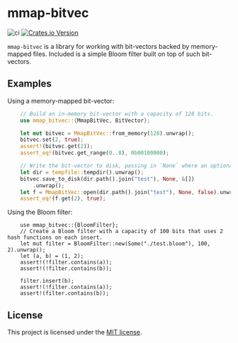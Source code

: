 # mmap-bitvec #

![ci](https://github.com/onecodex/mmap-bitvec/workflows/ci/badge.svg)
[![Crates.io Version](https://img.shields.io/crates/v/mmap-bitvec.svg)](https://crates.io/crates/mmap-bitvec)

`mmap-bitvec` is a library for working with bit-vectors backed by memory-mapped files. Included is a simple Bloom filter built on top of such bit-vectors.

## Examples

Using a memory-mapped bit-vector:
```rust
    // Build an in-memory bit-vector with a capacity of 128 bits.
    use mmap_bitvec::{MmapBitVec, BitVector};

    let mut bitvec = MmapBitVec::from_memory(128).unwrap();
    bitvec.set(2, true);
    assert!(bitvec.get(2));
    assert_eq!(bitvec.get_range(0..8), 0b00100000);

    // Write the bit-vector to disk, passing in `None` where an optional magic bytes arg can be set
    let dir = tempfile::tempdir().unwrap();
    bitvec.save_to_disk(dir.path().join("test"), None, &[])
        .unwrap();
    let f = MmapBitVec::open(dir.path().join("test"), None, false).unwrap();
    assert_eq!(f.get(2), true);
```

Using the Bloom filter:
```rust,no_run
    use mmap_bitvec::{BloomFilter};
    // Create a Bloom filter with a capacity of 100 bits that uses 2 hash functions on each insert.
    let mut filter = BloomFilter::new(Some("./test.bloom"), 100, 2).unwrap();
    let (a, b) = (1, 2);
    assert!(!filter.contains(a));
    assert!(!filter.contains(b));

    filter.insert(b);
    assert!(!filter.contains(a));
    assert!(filter.contains(b));
```

## License

This project is licensed under the [MIT license].

[MIT license]: https://github.com/onecodex/mmap-bitvec/blob/master/LICENSE